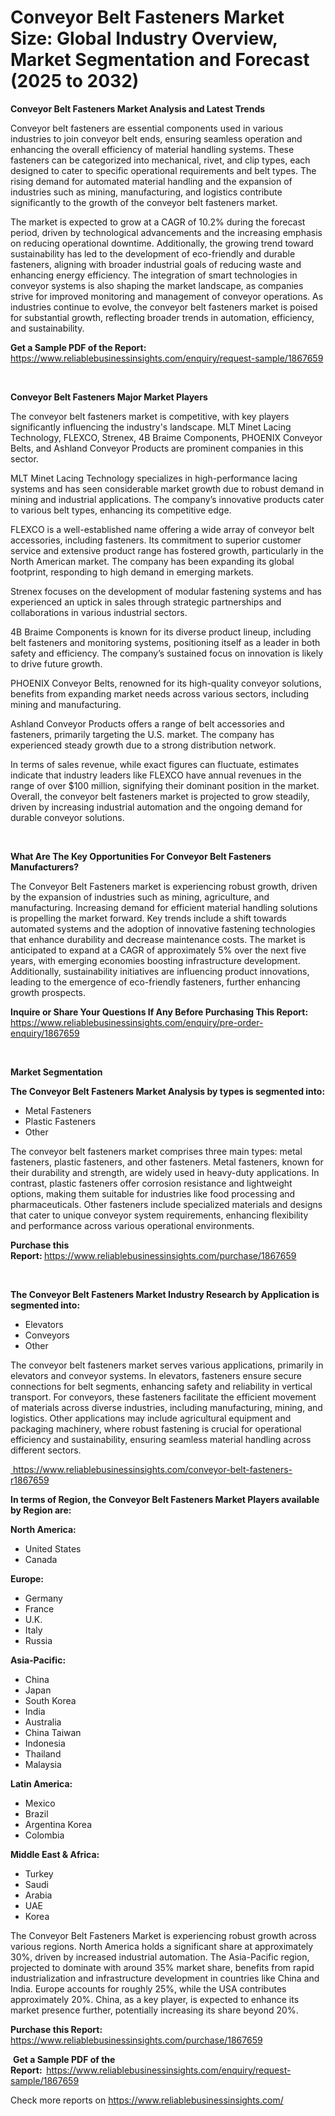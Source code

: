 <p><h1>Conveyor Belt Fasteners Market Size: Global Industry Overview, Market Segmentation and Forecast (2025 to 2032)</h1></p><p><strong>Conveyor Belt Fasteners Market Analysis and Latest Trends</strong></p>
<p><p>Conveyor belt fasteners are essential components used in various industries to join conveyor belt ends, ensuring seamless operation and enhancing the overall efficiency of material handling systems. These fasteners can be categorized into mechanical, rivet, and clip types, each designed to cater to specific operational requirements and belt types. The rising demand for automated material handling and the expansion of industries such as mining, manufacturing, and logistics contribute significantly to the growth of the conveyor belt fasteners market.</p><p>The market is expected to grow at a CAGR of 10.2% during the forecast period, driven by technological advancements and the increasing emphasis on reducing operational downtime. Additionally, the growing trend toward sustainability has led to the development of eco-friendly and durable fasteners, aligning with broader industrial goals of reducing waste and enhancing energy efficiency. The integration of smart technologies in conveyor systems is also shaping the market landscape, as companies strive for improved monitoring and management of conveyor operations. As industries continue to evolve, the conveyor belt fasteners market is poised for substantial growth, reflecting broader trends in automation, efficiency, and sustainability.</p></p>
<p><strong>Get a Sample PDF of the Report:&nbsp;</strong> <a href="https://www.reliablebusinessinsights.com/enquiry/request-sample/1867659?utm_campaign=3582&utm_medium=2&utm_source=Github&utm_content=ia&utm_term=10042025&utm_id=conveyor-belt-fasteners">https://www.reliablebusinessinsights.com/enquiry/request-sample/1867659</a></p>
<p>&nbsp;</p>
<p><strong>Conveyor Belt Fasteners Major Market Players</strong></p>
<p><p>The conveyor belt fasteners market is competitive, with key players significantly influencing the industry's landscape. MLT Minet Lacing Technology, FLEXCO, Strenex, 4B Braime Components, PHOENIX Conveyor Belts, and Ashland Conveyor Products are prominent companies in this sector.</p><p>MLT Minet Lacing Technology specializes in high-performance lacing systems and has seen considerable market growth due to robust demand in mining and industrial applications. The company’s innovative products cater to various belt types, enhancing its competitive edge.</p><p>FLEXCO is a well-established name offering a wide array of conveyor belt accessories, including fasteners. Its commitment to superior customer service and extensive product range has fostered growth, particularly in the North American market. The company has been expanding its global footprint, responding to high demand in emerging markets.</p><p>Strenex focuses on the development of modular fastening systems and has experienced an uptick in sales through strategic partnerships and collaborations in various industrial sectors.</p><p>4B Braime Components is known for its diverse product lineup, including belt fasteners and monitoring systems, positioning itself as a leader in both safety and efficiency. The company’s sustained focus on innovation is likely to drive future growth.</p><p>PHOENIX Conveyor Belts, renowned for its high-quality conveyor solutions, benefits from expanding market needs across various sectors, including mining and manufacturing.</p><p>Ashland Conveyor Products offers a range of belt accessories and fasteners, primarily targeting the U.S. market. The company has experienced steady growth due to a strong distribution network.</p><p>In terms of sales revenue, while exact figures can fluctuate, estimates indicate that industry leaders like FLEXCO have annual revenues in the range of over $100 million, signifying their dominant position in the market. Overall, the conveyor belt fasteners market is projected to grow steadily, driven by increasing industrial automation and the ongoing demand for durable conveyor solutions.</p></p>
<p>&nbsp;</p>
<p><strong>What Are The Key Opportunities For Conveyor Belt Fasteners Manufacturers?</strong></p>
<p><p>The Conveyor Belt Fasteners market is experiencing robust growth, driven by the expansion of industries such as mining, agriculture, and manufacturing. Increasing demand for efficient material handling solutions is propelling the market forward. Key trends include a shift towards automated systems and the adoption of innovative fastening technologies that enhance durability and decrease maintenance costs. The market is anticipated to expand at a CAGR of approximately 5% over the next five years, with emerging economies boosting infrastructure development. Additionally, sustainability initiatives are influencing product innovations, leading to the emergence of eco-friendly fasteners, further enhancing growth prospects.</p></p>
<p><strong>Inquire or Share Your Questions If Any Before Purchasing This Report:</strong> <a href="https://www.reliablebusinessinsights.com/enquiry/pre-order-enquiry/1867659?utm_campaign=3582&utm_medium=2&utm_source=Github&utm_content=ia&utm_term=10042025&utm_id=conveyor-belt-fasteners">https://www.reliablebusinessinsights.com/enquiry/pre-order-enquiry/1867659</a></p>
<p>&nbsp;</p>
<p><strong>Market Segmentation</strong></p>
<p><strong>The Conveyor Belt Fasteners Market Analysis by types is segmented into:</strong></p>
<p><ul><li>Metal Fasteners</li><li>Plastic Fasteners</li><li>Other</li></ul></p>
<p><p>The conveyor belt fasteners market comprises three main types: metal fasteners, plastic fasteners, and other fasteners. Metal fasteners, known for their durability and strength, are widely used in heavy-duty applications. In contrast, plastic fasteners offer corrosion resistance and lightweight options, making them suitable for industries like food processing and pharmaceuticals. Other fasteners include specialized materials and designs that cater to unique conveyor system requirements, enhancing flexibility and performance across various operational environments.</p></p>
<p><strong>Purchase this Report:&nbsp;</strong><a href="https://www.reliablebusinessinsights.com/purchase/1867659?utm_campaign=3582&utm_medium=2&utm_source=Github&utm_content=ia&utm_term=10042025&utm_id=conveyor-belt-fasteners">https://www.reliablebusinessinsights.com/purchase/1867659</a></p>
<p>&nbsp;</p>
<p><strong>The Conveyor Belt Fasteners Market Industry Research by Application is segmented into:</strong></p>
<p><ul><li>Elevators</li><li>Conveyors</li><li>Other</li></ul></p>
<p><p>The conveyor belt fasteners market serves various applications, primarily in elevators and conveyor systems. In elevators, fasteners ensure secure connections for belt segments, enhancing safety and reliability in vertical transport. For conveyors, these fasteners facilitate the efficient movement of materials across diverse industries, including manufacturing, mining, and logistics. Other applications may include agricultural equipment and packaging machinery, where robust fastening is crucial for operational efficiency and sustainability, ensuring seamless material handling across different sectors.</p></p>
<p><a href="https://www.reliablebusinessinsights.com/conveyor-belt-fasteners-r1867659?utm_campaign=3582&utm_medium=2&utm_source=Github&utm_content=ia&utm_term=10042025&utm_id=conveyor-belt-fasteners">&nbsp;https://www.reliablebusinessinsights.com/conveyor-belt-fasteners-r1867659</a></p>
<p><strong>In terms of Region, the Conveyor Belt Fasteners Market Players available by Region are:</strong></p>
<p>
    <p> <strong> North America: </strong>
        <ul>
            <li>United States</li>
            <li>Canada</li>
        </ul>
        </p> 
    <p> <strong> Europe: </strong>
        <ul>
            <li>Germany</li>
            <li>France</li>
            <li>U.K.</li>
            <li>Italy</li>
            <li>Russia</li>
        </ul>
        </p> 
    <p> <strong> Asia-Pacific: </strong>
        <ul>
            <li>China</li>
            <li>Japan</li>
            <li>South Korea</li>
            <li>India</li>
            <li>Australia</li>
            <li>China Taiwan</li>
            <li>Indonesia</li>
            <li>Thailand</li>
            <li>Malaysia</li>
        </ul>
        </p> 
    <p> <strong> Latin America: </strong>
        <ul>
            <li>Mexico</li>
            <li>Brazil</li>
            <li>Argentina Korea</li>
            <li>Colombia</li>
        </ul>
        </p> 
    <p> <strong> Middle East & Africa: </strong>
        <ul>
            <li>Turkey</li>
            <li>Saudi</li>
            <li>Arabia</li>
            <li>UAE</li>
            <li>Korea</li>
        </ul>
    </p>
    </p>
<p><p>The Conveyor Belt Fasteners Market is experiencing robust growth across various regions. North America holds a significant share at approximately 30%, driven by increased industrial automation. The Asia-Pacific region, projected to dominate with around 35% market share, benefits from rapid industrialization and infrastructure development in countries like China and India. Europe accounts for roughly 25%, while the USA contributes approximately 20%. China, as a key player, is expected to enhance its market presence further, potentially increasing its share beyond 20%.</p></p>
<p><strong>Purchase this Report: </strong><a href="https://www.reliablebusinessinsights.com/purchase/1867659?utm_campaign=3582&utm_medium=2&utm_source=Github&utm_content=ia&utm_term=10042025&utm_id=conveyor-belt-fasteners">https://www.reliablebusinessinsights.com/purchase/1867659</a></p>
<p>&nbsp;<strong>Get a Sample PDF of the Report:&nbsp;&nbsp;</strong><a href="https://www.reliablebusinessinsights.com/enquiry/request-sample/1867659?utm_campaign=3582&utm_medium=2&utm_source=Github&utm_content=ia&utm_term=10042025&utm_id=conveyor-belt-fasteners">https://www.reliablebusinessinsights.com/enquiry/request-sample/1867659</a></p>
<p><strong></strong></p>
<p>Check more reports on <a href="https://www.reliablebusinessinsights.com/?utm_campaign=3582&utm_medium=2&utm_source=Github&utm_content=ia&utm_term=10042025&utm_id=conveyor-belt-fasteners">https://www.reliablebusinessinsights.com/</a></p>